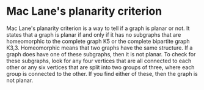 # Mac Lane's planarity criterion

Mac Lane's planarity criterion is a way to tell if a graph is planar or not. It states that a graph is planar if and only if it has no subgraphs that are homeomorphic to the complete graph K5 or the complete bipartite graph K3,3. Homeomorphic means that two graphs have the same structure. If a graph does have one of these subgraphs, then it is not planar. To check for these subgraphs, look for any four vertices that are all connected to each other or any six vertices that are split into two groups of three, where each group is connected to the other. If you find either of these, then the graph is not planar.
